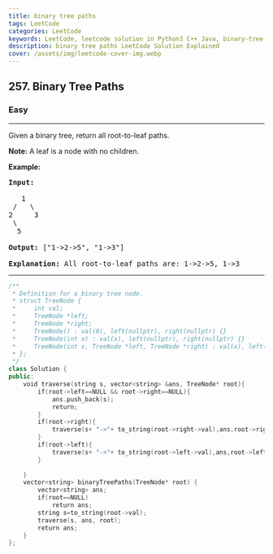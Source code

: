 ```yaml
---
title: binary tree paths
tags: LeetCode
categories: LeetCode
keywords: LeetCode, leetcode solution in Python3 C++ Java, binary-tree-paths solution
description: binary tree paths LeetCode Solution Explained
cover: /assets/img/leetcode-cover-img.webp
---
```





<h2>257. Binary Tree Paths</h2><h3>Easy</h3><hr><div><p>Given a binary tree, return all root-to-leaf paths.</p>

<p><strong>Note:</strong>&nbsp;A leaf is a node with no children.</p>

<p><strong>Example:</strong></p>

<pre><strong>Input:</strong>

   1
 /   \
2     3
 \
  5

<strong>Output:</strong> ["1-&gt;2-&gt;5", "1-&gt;3"]

<strong>Explanation:</strong> All root-to-leaf paths are: 1-&gt;2-&gt;5, 1-&gt;3
</pre></div>

---




```cpp
/**
 * Definition for a binary tree node.
 * struct TreeNode {
 *     int val;
 *     TreeNode *left;
 *     TreeNode *right;
 *     TreeNode() : val(0), left(nullptr), right(nullptr) {}
 *     TreeNode(int x) : val(x), left(nullptr), right(nullptr) {}
 *     TreeNode(int x, TreeNode *left, TreeNode *right) : val(x), left(left), right(right) {}
 * };
 */
class Solution {
public:
    void traverse(string s, vector<string> &ans, TreeNode* root){
        if(root->left==NULL && root->right==NULL){
            ans.push_back(s);
            return;
        }
        if(root->right){
            traverse(s+ "->"+ to_string(root->right->val),ans,root->right);
        }
        if(root->left){
            traverse(s+ "->"+ to_string(root->left->val),ans,root->left);
        }
        
    }
    vector<string> binaryTreePaths(TreeNode* root) {
        vector<string> ans;
        if(root==NULL)
            return ans;
        string s=to_string(root->val);
        traverse(s, ans, root);
        return ans;  
    }
};

```
